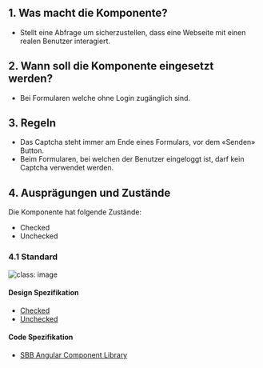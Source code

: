 ## 1. Was macht die Komponente?
* Stellt eine Abfrage um sicherzustellen, dass eine Webseite mit einen realen Benutzer interagiert.

## 2. Wann soll die Komponente eingesetzt werden? 
* Bei Formularen welche ohne Login zugänglich sind.

## 3. Regeln
* Das Captcha steht immer am Ende eines Formulars, vor dem «Senden» Button.
* Beim Formularen, bei welchen der Benutzer eingeloggt ist, darf kein Captcha verwendet werden.

## 4. Ausprägungen und Zustände
Die Komponente hat folgende Zustände:
* Checked
* Unchecked

### 4.1 Standard
![](https://raw.githubusercontent.com/sbb-design-systems/sbb-design-system/master/website/components/captcha/images/captcha_default.png 'class: image') 

#### Design Spezifikation
*   [Checked](https://sbb.invisionapp.com/d/main#/console/15744722/327768739/inspect) 
*   [Unchecked](https://sbb.invisionapp.com/d/main#/console/15744722/327768740/inspect) 

#### Code Spezifikation
* [SBB Angular Component Library](https://sbb-angular.app.sbb.ch/latest/content/captcha)